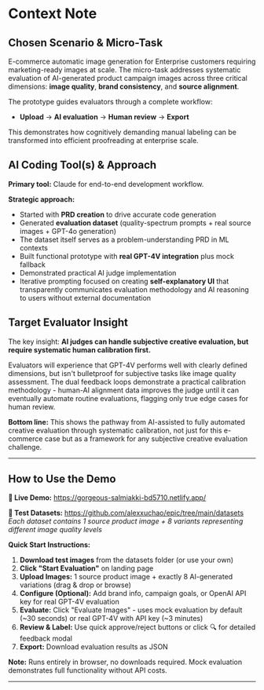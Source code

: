 # Context Note

## Chosen Scenario & Micro-Task

E-commerce automatic image generation for Enterprise customers requiring marketing-ready images at scale. The micro-task addresses systematic evaluation of AI-generated product campaign images across three critical dimensions: **image quality**, **brand consistency**, and **source alignment**. 

The prototype guides evaluators through a complete workflow:
- **Upload** → **AI evaluation** → **Human review** → **Export**

This demonstrates how cognitively demanding manual labeling can be transformed into efficient proofreading at enterprise scale.

## AI Coding Tool(s) & Approach

**Primary tool:** Claude for end-to-end development workflow.

**Strategic approach:**
- Started with **PRD creation** to drive accurate code generation
- Generated **evaluation dataset** (quality-spectrum prompts + real source images + GPT-4o generation) 
- The dataset itself serves as a problem-understanding PRD in ML contexts
- Built functional prototype with **real GPT-4V integration** plus mock fallback
- Demonstrated practical AI judge implementation
- Iterative prompting focused on creating **self-explanatory UI** that transparently communicates evaluation methodology and AI reasoning to users without external documentation

## Target Evaluator Insight

The key insight: **AI judges can handle subjective creative evaluation, but require systematic human calibration first.** 

Evaluators will experience that GPT-4V performs well with clearly defined dimensions, but isn't bulletproof for subjective tasks like image quality assessment. The dual feedback loops demonstrate a practical calibration methodology - human-AI alignment data improves the judge until it can eventually automate routine evaluations, flagging only true edge cases for human review.

**Bottom line:** This shows the pathway from AI-assisted to fully automated creative evaluation through systematic calibration, not just for this e-commerce case but as a framework for any subjective creative evaluation challenge.

---

## How to Use the Demo

**🔗 Live Demo:** https://gorgeous-salmiakki-bd5710.netlify.app/

**📁 Test Datasets:** https://github.com/alexxuchao/epic/tree/main/datasets
*Each dataset contains 1 source product image + 8 variants representing different image quality levels*

**Quick Start Instructions:**
1. **Download test images** from the datasets folder (or use your own)
2. **Click "Start Evaluation"** on landing page
3. **Upload Images:** 1 source product image + exactly 8 AI-generated variations (drag & drop or browse)
4. **Configure (Optional):** Add brand info, campaign goals, or OpenAI API key for real GPT-4V evaluation
5. **Evaluate:** Click "Evaluate Images" - uses mock evaluation by default (~30 seconds) or real GPT-4V with API key (~3 minutes)
6. **Review & Label:** Use quick approve/reject buttons or click 🔍 for detailed feedback modal
7. **Export:** Download evaluation results as JSON

**Note:** Runs entirely in browser, no downloads required. Mock evaluation demonstrates full functionality without API costs.

---
